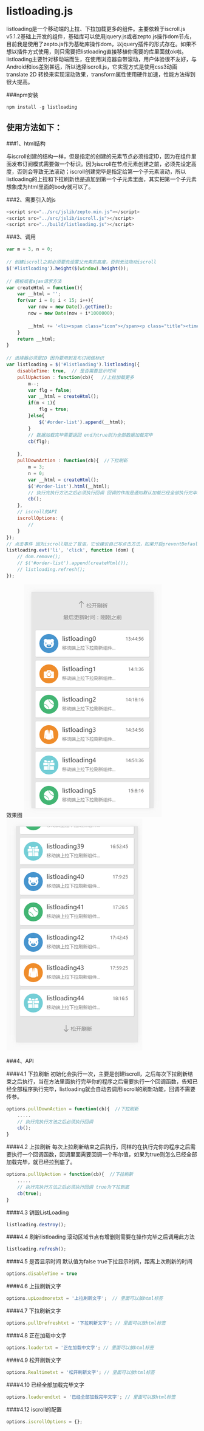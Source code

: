 # listloading.js 
listloading是一个移动端的上拉、下拉加载更多的组件。主要依赖于iscroll.js v5.1.2基础上开发的组件，基础库可以使用jquery.js或者zepto.js操作dom节点，目前我是使用了zepto.js作为基础库操作dom，以jquery插件的形式存在。如果不想以插件方式使用，则只需要把listloading直接移植你需要的库里面就ok啦。listloading主要针对移动端而生，在使用浏览器自带滚动，用户体验很不友好，与Android和ios差别甚远，所以选择iscroll.js，它实现方式是使用css3动画translate 2D 转换来实现滚动效果，transform属性使用硬件加速，性能方法得到很大提高。

###npm安装
```javascript
npm install -g listloading
```


## 使用方法如下：

###1、html结构
<div id="listloading">
    <div>
        <ul id="order-list"></ul>
    </div>
</div>
与iscroll创建的结构一样，但是指定的创建的元素节点必须指定ID，因为在组件里面发布订阅模式需要做一个标识。因为iscroll在节点元素创建之前，必须先设定高度，否则会导致无法滚动；iscroll创建完毕是指定给第一个子元素滚动，所以listloading的上拉和下拉刷新也是追加到第一个子元素里面，其实把第一个子元素想象成为html里面的body就可以了。


###2、需要引入的js
```javascript
<script src="../src/jslib/zepto.min.js"></script>
<script src="../src/jslib/iscroll.js"></script>
<script src="../build/listloading.js"></script>
```

###3、调用
```javascript
var m = 3, n = 0;

// 创建iscroll之前必须要先设置父元素的高度，否则无法拖动iscroll
$('#listloading').height($(window).height());

// 模板或者ajax请求方法
var createHtml = function(){
    var __html = '';
    for(var i = 0; i < 15; i++){
        var now = new Date().getTime();
        now = new Date(now + i*1000000);

        __html += '<li><span class="icon"></span><p class="title"><time class="r">' + now.getHours() + ':' + now.getMinutes() + ':' + now.getSeconds() + '</time>listloading' + (n++) + '</p><p class="text">移动端上拉下拉刷新组件...</li>';
    }
    return __html;
}

// 选择器必须是ID 因为要用到发布订阅做标识
var listloading = $('#listloading').listloading({
    disableTime: true,  // 是否需要显示时间
    pullUpAction : function(cb){   //上拉加载更多
        m--;
        var flg = false;
        var __html = createHtml();
        if(m < 1){
            flg = true;
        }else{
            $('#order-list').append(__html);
        }
        // 数据加载完毕需要返回 end为true则为全部数据加载完毕
        cb(flg);
        
    },
    pullDownAction : function(cb){  //下拉刷新
        m = 3;
        n = 0;
        var __html = createHtml();
        $('#order-list').html(__html);
        // 执行完执行方法之后必须执行回调 回调的作用是通知默认加载已经全部执行完毕，程序需要去创建iscroll
        cb();
    },
    // iscroll的API 
    iscrollOptions: {
        //
    }
});
// 点击事件 因为iscroll阻止了冒泡，它也建议自己写点击方法，如果开启preventDefault为false这行就是解决onclick失效问题， 但是开启这个值在微信下面拖动会有问题  滑动结束之后触发不到scrollend，所以我自己内嵌了一个事件方法
listloading.evt('li', 'click', function (dom) {
    // dom.remove();
    // $('#order-list').append(createHtml());
    // listloading.refresh();
});
```
效果图
![demo1.png](demo1.png)
![demo2.png](demo2.png)


###4、API

####4.1 下拉刷新
初始化会执行一次，主要是创建iscroll，之后每次下拉刷新结束之后执行，当在方法里面执行完毕你的程序之后需要执行一个回调函数，告知已经全部程序执行完毕，listloading就会自动去调用iscroll的刷新功能，回调不需要传参。

```javascript
options.pullDownAction = function(cb){  //下拉刷新
    .....
    // 执行完执行方法之后必须执行回调
    cb();
}
```


####4.2 上拉刷新
每次上拉刷新结束之后执行，同样的在执行完你的程序之后需要执行一个回调函数，回调里面需要回调一个布尔值，如果为true则怎么已经全部加载完毕，就已经拉到底了。

```javascript
options.pullUpAction = function(cb){  //下拉刷新
    .....
    // 执行完执行方法之后必须执行回调 true为下拉到底
    cb(true);
}
```

####4.3 销毁ListLoading

```javascript
listloading.destroy();
```

####4.4 刷新listloading
滚动区域节点有增删则需要在操作完毕之后调用此方法

```javascript
listloading.refresh();
```

####4.5 是否显示时间 默认值为false
true下拉显示时间，距离上次刷新的时间
```javascript
options.disableTime = true
```

####4.6 上拉刷新文字

```javascript
options.upLoadmoretxt = '上拉刷新文字';  // 里面可以放html标签
```


####4.7 下拉刷新文字

```javascript
options.pullDrefreshtxt = '下拉刷新文字'; // 里面可以放html标签
```

####4.8 正在加载中文字

```javascript
options.loadertxt = '正在加载中文字'; // 里面可以放html标签
```


####4.9 松开刷新文字

```javascript
options.Realtimetxt = '松开刷新文字'; // 里面可以放html标签
```

####4.10 已经全部加载完毕文字

```javascript
options.loaderendtxt = '已经全部加载完毕文字'; // 里面可以放html标签
```

####4.12 iscroll的配置
```javascript
options.iscrollOptions = {};
```
